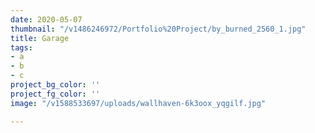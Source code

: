 ```yaml
---
date: 2020-05-07
thumbnail: "/v1486246972/Portfolio%20Project/by_burned_2560_1.jpg"
title: Garage
tags:
- a
- b
- c
project_bg_color: ''
project_fg_color: ''
image: "/v1588533697/uploads/wallhaven-6k3oox_yqgilf.jpg"

---
```

